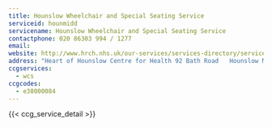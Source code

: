 ```yaml
---
title: Hounslow Wheelchair and Special Seating Service
serviceid: hounmidd
servicename: Hounslow Wheelchair and Special Seating Service
contactphone: 020 86303 994 / 1277
email: 
website: http://www.hrch.nhs.uk/our-services/services-directory/services-in-hounslow/wheelchair-service-hounslow/
address: "Heart of Hounslow Centre for Health 92 Bath Road   Hounslow Middlesex TW3 3EL"
ccgservices:
  - wcs
ccgcodes:
  - e38000084
---
```


{{< ccg_service_detail >}}
